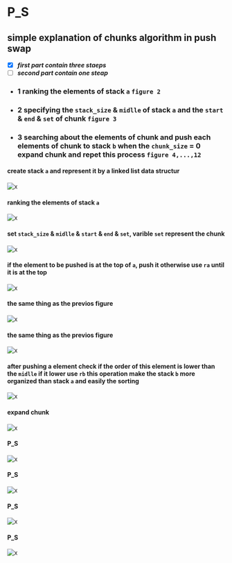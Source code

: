 # P_S
## simple explanation of chunks algorithm in push swap
- [X] ___first part contain three staeps___  
- [ ] ___second part contain one steap___
- ### 1 ranking the elements of stack `a` `figure 2`
- ### 2 specifying the `stack_size` & `midlle` of stack `a` and the `start` & `end` & `set` of chunk `figure 3`
- ### 3 searching about the elements of chunk and push each elements of chunk to stack `b` when the `chunk_size` = 0 expand chunk and repet this process `figure 4,...,12`

#### create stack `a` and represent it by a linked list data structur
![x](images/img1.png)
#### ranking the elements of stack `a`
![x](images/img2.png)
#### set `stack_size` & `midlle` & `start` & `end` & `set`, varible `set` represent the chunk
![x](images/img3.png)
#### if the element to be pushed is at the top of `a`, push it otherwise use `ra` until it is at the top
![x](images/img4.png)
#### the same thing as the previos figure
![x](images/img5.png)
#### the same thing as the previos figure
![x](images/img6.png)
#### after pushing a element check if the order of this element is lower than the `midlle` if it lower use `rb` this operation make the stack `b` more organized than stack `a` and easily the sorting
![x](images/img7.png)
#### expand chunk
![x](images/img8.png)
#### P_S
![x](images/img9.png)
#### P_S
![x](images/img10.png)
#### P_S
![x](images/img11.png)
#### P_S
![x](images/img12.png)